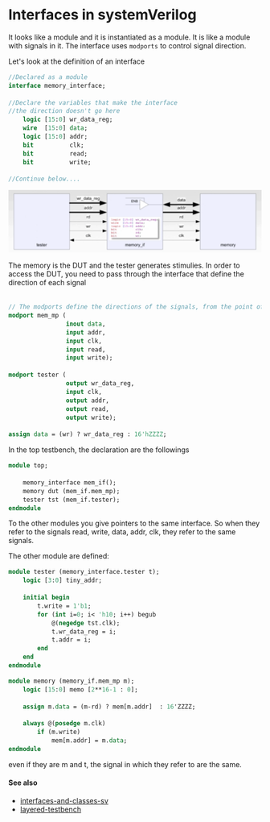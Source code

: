 # Interfaces in systemVerilog

It looks like a module and it is instantiated as a module. 
It is like a module with signals in it. The interface uses `modports` to control signal direction.

Let's look at the definition of an interface
```systemverilog
//Declared as a module
interface memory_interface;

//Declare the variables that make the interface
//the direction doesn't go here
	logic [15:0] wr_data_reg;
	wire  [15:0] data;
	logic [15:0] addr;
	bit          clk;
	bit          read;
	bit          write;

//Continue below....
```

![](../media/Pasted%20image%2020230528155453.png)

The memory is the DUT and the tester generates stimulies. In order to access the DUT, you need to pass through the interface that define the direction of each signal

```systemverilog

// The modports define the directions of the signals, from the point of view of the component
modport mem_mp (
				inout data,
				input addr,
				input clk,
				input read,
				input write);

modport tester (
				output wr_data_reg,
				input clk,
				output addr,
				output read,
				output write);

assign data = (wr) ? wr_data_reg : 16'hZZZZ;
```

In the top testbench, the declaration are the followings
```systemverilog
module top;

	memory_interface mem_if();
	memory dut (mem_if.mem_mp);
	tester tst (mem_if.tester);
endmodule
```

To the other modules you give pointers to the same interface. So when they refer to the signals read, write, data, addr, clk, they refer to the same signals.

The other module are defined:
```systemverilog
module tester (memory_interface.tester t);
	logic [3:0] tiny_addr;

	initial begin
		t.write = 1'b1;
		for (int i=0; i< 'h10; i++) begub
			@(negedge tst.clk);
			t.wr_data_reg = i;
			t.addr = i;
		end
	end
endmodule
```

```systemverilog
module memory (memory_if.mem_mp m);
	logic [15:0] memo [2**16-1 : 0];

	assign m.data = (m-rd) ? mem[m.addr]  : 16'ZZZZ;

	always @(posedge m.clk)
		if (m.write)
			mem[m.addr] = m.data;
endmodule
```

even if they are m and t, the signal in which they refer to are the same.

#### See also
- [interfaces-and-classes-sv](interfaces-and-classes-sv.md)
- [layered-testbench](layered-testbench.md)